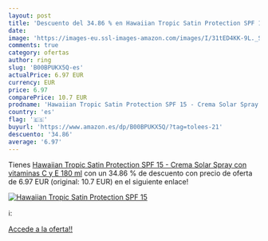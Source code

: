 ```yaml
---
layout: post
title: 'Descuento del 34.86 % en Hawaiian Tropic Satin Protection SPF 15 '
date: 
image: 'https://images-eu.ssl-images-amazon.com/images/I/31tED4KK-9L._SL200_.jpg'
comments: true
category: ofertas
author: ring
slug: 'B00BPUKX5Q-es'
actualPrice: 6.97 EUR
currency: EUR
price: 6.97
comparePrice: 10.7 EUR
prodname: 'Hawaiian Tropic Satin Protection SPF 15 - Crema Solar Spray con vitaminas C y E  180 ml'
country: 'es'
flag: '🇪🇸'
buyurl: 'https://www.amazon.es/dp/B00BPUKX5Q/?tag=tolees-21'
descuento: '34.86'
average: '6.97'
---
```


Tienes [Hawaiian Tropic Satin Protection SPF 15 - Crema Solar Spray con vitaminas C y E  180 ml](https://www.amazon.es/dp/B00BPUKX5Q/?tag=tolees-21) con un 34.86 % de descuento con precio de oferta de 6.97 EUR (original: 10.7 EUR) en el siguiente enlace!

[![Hawaiian Tropic Satin Protection SPF 15 ](https://images-eu.ssl-images-amazon.com/images/I/31tED4KK-9L._SL200_.jpg)](https://www.amazon.es/dp/B00BPUKX5Q/?tag=tolees-21)

ℹ️:


[Accede a la oferta!!](https://www.amazon.es/dp/B00BPUKX5Q/?tag=tolees-21)
